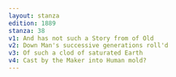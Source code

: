 ```yaml
---
layout: stanza
edition: 1889
stanza: 38
v1: And has not such a Story from of Old
v2: Down Man's successive generations roll'd
v3: Of such a clod of saturated Earth
v4: Cast by the Maker into Human mold?
---
```

